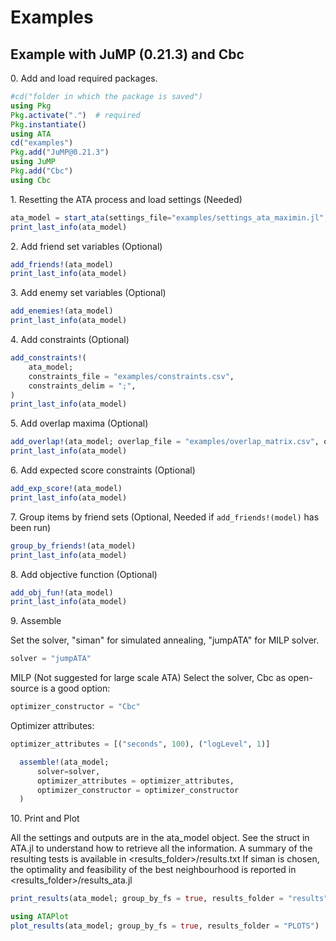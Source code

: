 # Examples

## Example with JuMP (0.21.3) and Cbc

0\. Add and load required packages.
```julia
#cd("folder in which the package is saved")
using Pkg
Pkg.activate(".")  # required
Pkg.instantiate()
using ATA
cd("examples")
Pkg.add("JuMP@0.21.3")
using JuMP
Pkg.add("Cbc")
using Cbc
```

1\. Resetting the ATA process and load settings (Needed)

```julia
ata_model = start_ata(settings_file="examples/settings_ata_maximin.jl", bank_file="examples/data/bank.csv", bank_delim=";")
print_last_info(ata_model)
```

2\. Add friend set variables (Optional)

```julia
add_friends!(ata_model)
print_last_info(ata_model)
```

3\. Add enemy set variables (Optional)

```julia
add_enemies!(ata_model)
print_last_info(ata_model)
```

4\. Add constraints (Optional)

```julia
add_constraints!(
    ata_model;
    constraints_file = "examples/constraints.csv",
    constraints_delim = ";",
)
print_last_info(ata_model)
```

5\. Add overlap maxima (Optional)

```julia
add_overlap!(ata_model; overlap_file = "examples/overlap_matrix.csv", overlap_delim = ";")
print_last_info(ata_model)
```

6\. Add expected score constraints (Optional)

```julia
add_exp_score!(ata_model)
print_last_info(ata_model)
```

7\. Group items by friend sets (Optional, Needed if `add_friends!(model)` has been run)

```julia
group_by_friends!(ata_model)
print_last_info(ata_model)
```

8\. Add objective function (Optional)

```julia
add_obj_fun!(ata_model)
print_last_info(ata_model)
```

9\. Assemble

Set the solver, "siman" for simulated annealing, "jumpATA" for MILP solver.
```julia
solver = "jumpATA"
```

MILP (Not suggested for large scale ATA)
Select the solver, Cbc as open-source is a good option:
```julia
optimizer_constructor = "Cbc"
```

Optimizer attributes:
```julia
optimizer_attributes = [("seconds", 100), ("logLevel", 1)]
```

```julia
  assemble!(ata_model;
      solver=solver,
      optimizer_attributes = optimizer_attributes,
      optimizer_constructor = optimizer_constructor
  )
```

10\. Print and Plot

All the settings and outputs are in the ata_model object.
See the struct in ATA.jl to understand how to retrieve all the information.
A summary of the resulting tests is available in <results_folder>/results.txt
If siman is chosen, the optimality and feasibility of the best neighbourhood
is reported in <results_folder>/results_ata.jl

```julia
print_results(ata_model; group_by_fs = true, results_folder = "results")
```

```julia
using ATAPlot
plot_results(ata_model; group_by_fs = true, results_folder = "PLOTS")
```
